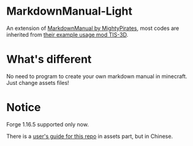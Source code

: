 # MarkdownManual-Light
An extension of [MarkdownManual by MightyPirates](https://github.com/MightyPirates/MarkdownManual), most codes are inherited from [their example usage mod TIS-3D](https://github.com/MightyPirates/TIS-3D/tree/1.16-forge).

# What's different

No need to program to create your own markdown manual in minecraft. Just change assets files!

# Notice
Forge 1.16.5 supported only now.

There is a [user's guide for this repo](https://github.com/Yonma/MarkdownManual-Light/blob/main/src/main/resources/assets/manualwikimd/ManualWikiMD-1.1%E4%BD%BF%E7%94%A8%E6%89%8B%E5%86%8C.txt) in assets part, but in Chinese.
